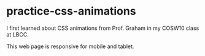 # practice-css-animations

I first learned about CSS animations from Prof. Graham in my COSW10 class at LBCC.

This web page is responsive for mobile and tablet.
